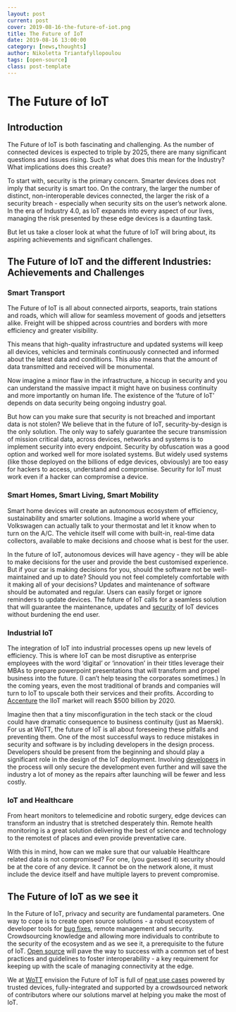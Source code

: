 ```yaml
---
layout: post
current: post
cover: 2019-08-16-the-future-of-iot.png
title: The Future of IoT
date: 2019-08-16 13:00:00
category: [news,thoughts]
author: Nikoletta Triantafyllopoulou
tags: [open-source]
class: post-template
---
```

# The Future of IoT

## Introduction

The Future of IoT is both fascinating and challenging. As the number of connected devices is expected to triple by 2025, there are many significant questions and issues rising. Such as what does this mean for the Industry? What implications does this create?

To start with, security is the primary concern. Smarter devices does not imply that security is smart too. On the contrary, the larger the number of distinct, non-interoperable devices connected, the larger the risk of a security breach - especially when security sits on the user’s network alone. In the era of Industry 4.0, as IoT expands into every aspect of our lives, managing the risk presented by these edge devices is a daunting task.

But let us take a closer look at what the future of IoT will bring about, its aspiring achievements and significant challenges.  


## The Future of IoT and the different Industries: Achievements and Challenges

### Smart Transport
The Future of IoT is all about connected airports, seaports, train stations and roads, which will allow for seamless movement of goods and jetsetters alike. Freight will be shipped across countries and borders with more efficiency and greater visibility.

This means that high-quality infrastructure and updated systems will keep all devices, vehicles and terminals continuously connected and informed about the latest data and conditions. This also means that the amount of data transmitted and received will be monumental.

Now imagine a minor flaw in the infrastructure, a hiccup in security and you can understand the massive impact it might have on business continuity and more importantly on human life. The existence of the ‘future of IoT’ depends on data security being ongoing industry goal.

But how can you make sure that security is not breached and important data is not stolen? We believe that in the future of IoT, security-by-design is the only solution. The only way to safely guarantee the secure transmission of mission critical data, across devices, networks and systems is to implement security into every endpoint. Security by obfuscation was a good option and worked well for more isolated systems. But widely used systems (like those deployed on the billions of edge devices, obviously) are too easy for hackers to access, understand and compromise. Security for IoT must work even if a hacker can compromise a device.  

### Smart Homes, Smart Living, Smart Mobility
Smart home devices will create an autonomous ecosystem of efficiency, sustainability and smarter solutions. Imagine a world where your Volkswagen can actually talk to your thermostat and let it know when to turn on the A/C. The vehicle itself will come with built-in, real-time data collectors, available to make decisions and choose what is best for the user.

In the future of IoT, autonomous devices will have agency - they will be able to make decisions for the user and provide the best customised experience. But if your car is making decisions for you, should the software not be well-maintained and up to date? Should you not feel completely comfortable with it making all of your decisions? Updates and maintenance of software should be automated and regular.  Users can easily forget or ignore reminders to update devices. The future of IoT calls for a seamless solution that will guarantee the maintenance, updates and [security](https://wott.io/blog/thoughts/2019/06/22/wott-secures-the-internet-of-things) of IoT devices without burdening the end user.


### Industrial IoT
The integration of IoT into industrial processes opens up new levels of efficiency. This is where IoT can be most disruptive as enterprise employees with the word ‘digital’ or ‘innovation’ in their titles leverage their MBAs to prepare powerpoint presentations that will transform and propel business into the future. (I can’t help teasing the corporates sometimes.) In the coming years, even the most traditional of brands and companies will turn to IoT to upscale both their services and their profits.  According to [Accenture](https://www.accenture.com/t20150523t023633z__w__/us-en/_acnmedia/accenture/conversion-assets/dotcom/documents/global/pdf/dualpub_11/accenture-driving-unconventional-growth-through-iiot.pdfla=en) the IIoT market will reach $500 billion by 2020.

Imagine then that a tiny misconfiguration in the tech stack or the cloud could have dramatic consequence to business continuity (just as Maersk). For us at WoTT, the future of IoT is all about foreseeing these pitfalls and preventing them. One of the most successful ways to reduce mistakes in security and software is by including developers in the design process. Developers should be present from the beginning and should play a significant role in the design of the IoT deployment.  Involving [developers](https://wott.io/blog/thoughts/2019/06/23/why-shift-left-security-is-relevant-for-iot) in the process will only secure the development even further and will save the industry a lot of money as the repairs after launching will be fewer and less costly.

### IoT and Healthcare
From heart monitors to telemedicine and robotic surgery, edge devices can transform an industry that is stretched desperately thin. Remote health monitoring is a great solution delivering the best of science and technology to the remotest of places and even provide preventative care.

With this in mind, how can we make sure that our valuable Healthcare related data is not compromised? For one, (you guessed it) security should be at the core of any device. It cannot be on the network alone, it must include the device itself and have multiple layers to prevent compromise.

## The Future of IoT as we see it

In the Future of IoT, privacy and security are fundamental parameters. One way to cope is to create open source solutions - a robust ecosystem of developer tools for [bug fixes](https://www.memfault.com), remote management and security. Crowdsourcing knowledge and allowing more individuals to contribute to the security of the ecosystem and as we see it, a prerequisite to the future of IoT.  [Open source](https://wott.io/blog/thoughts/2019/06/25/why-open-source-solutions-are-critical-for-IoT) will pave the way to success with a common set of best practices and guidelines to foster interoperability - a key requirement for keeping up with the scale of managing connectivity at the edge.  

We at [WoTT](https://wott.io/) envision the Future of IoT is full of [neat use cases](https://wott.io/blog/news/2019/06/20/why-we-are-doing-what-we-do) powered by trusted devices, fully-integrated and supported by a crowdsourced network of contributors where our solutions marvel at helping you make the most of IoT.
